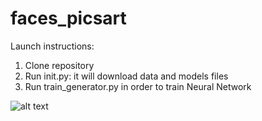 # faces_picsart

Launch instructions:

1. Clone repository 
2. Run init.py: it will download data and models files
3. Run train_generator.py in order to train Neural Network

![alt text](https://psv4.userapi.com/c848320/u6729856/docs/d2/5f52966d2ba6/ex_1.png?extra=FGlukA5f8Atn-ZwQ-dfkh7O73lEPo_By4tNi8oF3y9hTExoqNNaYozspDAvqk9NiGYCY2R843P6xmIixXJOz3UUyBdDFVshkdqrszVS3HyWkH-Nl2hOv9jk5WAMpsE0c3yMeapoeROh7_kBvQvFrMw)


